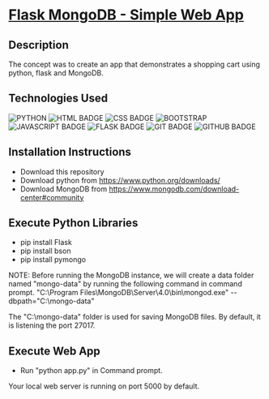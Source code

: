 # [Flask MongoDB - Simple Web App](https://github.com/Raylond/flask-mongodb-simple/)

## Description
The concept was to create an app that demonstrates a shopping cart using python, flask and MongoDB.

## Technologies Used
![PYTHON](https://img.shields.io/badge/python-3670A0?style=for-the-badge&logo=python&logoColor=ffdd54)
![HTML BADGE](https://img.shields.io/badge/HTML-239120?style=for-the-badge&logo=html5&logoColor=white)
![CSS BADGE](https://img.shields.io/badge/CSS-239120?&style=for-the-badge&logo=css3&logoColor=white)
![BOOTSTRAP](https://img.shields.io/badge/GitHub-100000?style=for-the-badge&logo=github&logoColor=white)
![JAVASCRIPT BADGE](https://img.shields.io/badge/JavaScript-323330?style=for-the-badge&logo=javascript&logoColor=F7DF1E)
![FLASK BADGE](https://img.shields.io/badge/Flask-000000?style=for-the-badge&logo=flask&logoColor=white)
![GIT BADGE](https://img.shields.io/badge/GIT-E44C30?style=for-the-badge&logo=git&logoColor=white)
![GITHUB BADGE](https://img.shields.io/badge/GitHub-100000?style=for-the-badge&logo=github&logoColor=white)

## Installation Instructions 
- Download this repository
- Download python from https://www.python.org/downloads/
- Download MongoDB from https://www.mongodb.com/download-center#community

## Execute Python Libraries
- pip install Flask
- pip install bson
- pip install pymongo

NOTE: Before running the MongoDB instance, we will create a data folder named "mongo-data" by running the following command in command prompt.  "C:\Program Files\MongoDB\Server\4.0\bin\mongod.exe" --dbpath="C:\mongo-data"

The "C:\mongo-data" folder is used for saving MongoDB files.  By default, it is listening the port 27017.

## Execute Web App

- Run "python app.py" in Command prompt.

Your local web server is running on port 5000 by default.
